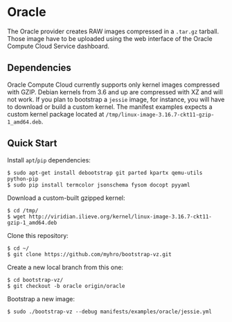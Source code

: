 Oracle
======

The Oracle provider creates RAW images compressed in a `.tar.gz` tarball. Those image have to be uploaded using the web interface of the Oracle Compute Cloud Service dashboard.

## Dependencies

Oracle Compute Cloud currently supports only kernel images compressed with GZIP. Debian kernels from 3.6 and up are compressed with XZ and will not work. If you plan to bootstrap a `jessie` image, for instance, you will have to download or build a custom kernel. The manifest examples expects a custom kernel package located at `/tmp/linux-image-3.16.7-ckt11-gzip-1_amd64.deb`.

## Quick Start

Install `apt`/`pip` dependencies:

    $ sudo apt-get install debootstrap git parted kpartx qemu-utils python-pip
    $ sudo pip install termcolor jsonschema fysom docopt pyyaml

Download a custom-built gzipped kernel:

    $ cd /tmp/
    $ wget http://viridian.ilieve.org/kernel/linux-image-3.16.7-ckt11-gzip-1_amd64.deb

Clone this repository:

    $ cd ~/
    $ git clone https://github.com/myhro/bootstrap-vz.git

Create a new local branch from this one:

    $ cd bootstrap-vz/
    $ git checkout -b oracle origin/oracle

Bootstrap a new image:

    $ sudo ./bootstrap-vz --debug manifests/examples/oracle/jessie.yml
